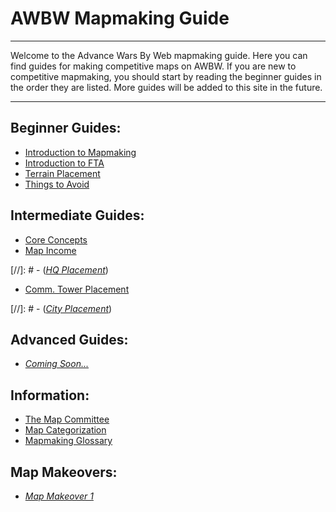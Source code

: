 # AWBW Mapmaking Guide

___

Welcome to the Advance Wars By Web mapmaking guide. Here you can find guides for making competitive maps on AWBW. If you are new to competitive mapmaking, you should start by reading the beginner guides in the order they are listed. More guides will be added to this site in the future.

___

## Beginner Guides:

- [Introduction to Mapmaking](beginner/introduction_to_mapmaking.md#content)
- [Introduction to FTA](beginner/introduction_to_fta.md#content)
- [Terrain Placement](beginner/terrain_placement.md#content)
- [Things to Avoid](beginner/things_to_avoid.md#content)

## Intermediate Guides:

- [Core Concepts](intermediate/core_concepts.md#content)
- [Map Income](intermediate/map_income.md#content)

[//]: # - ([*HQ Placement*](intermediate/hq_placement.md#content))
- [Comm. Tower Placement](intermediate/comm_tower_placement.md#content)

[//]: # - ([*City Placement*](intermediate/city_placement.md#content))

## Advanced Guides:

- [*Coming Soon...*]()

## Information:

- [The Map Committee](information/the_map_committee.md#content)
- [Map Categorization](information/map_categorization.md#content)
- [Mapmaking Glossary](information/mapmaking_glossary.md#content)

## Map Makeovers:

- [*Map Makeover 1*](makeovers/map_makeover_1.md#content)